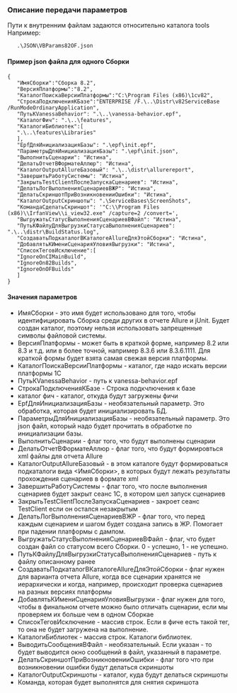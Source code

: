 ### Описание передачи параметров 

Пути к внутренним файлам задаются относительно каталога tools
Например:
```
   .\JSON\VBParams82OF.json
```

#### Пример json файла для одного Сборки
```
{
   "ИмяСборки":"Сборка 8.2",
   "ВерсияПлатформы":"8.2",
   "КаталогПоискаВерсииПлатформы":"C:\Program Files (x86)\1cv82",
   "СтрокаПодключенияКБазе":"ENTERPRISE /F.\..\Distr\v82ServiceBase /RunModeOrdinaryApplication",
   "ПутьКVanessaBehavior": ".\..\vanessa-behavior.epf",
   "КаталогФич": ".\..\features",
   "КаталогиБиблиотек":[
   ".\..\features\Libraries"
   ],
   "EpfДляИнициализацияБазы": ".\epf\init.epf",
   "ПараметрыДляИнициализацияБазы": ".\epf\init.json",
   "ВыполнитьСценарии": "Истина",
   "ДелатьОтчетВФорматеАллюр": "Истина",
   "КаталогOutputAllureБазовый": ".\..\distr\allurereport",
   "ЗавершитьРаботуСистемы": "Истина",
   "ЗакрытьTestClientПослеЗапускаСценариев": "Истина",
   "ДелатьЛогВыполненияСценариевВЖР": "Истина",
   "ДелатьСкриншотПриВозникновенииОшибки": "Истина",
   "КаталогOutputСкриншоты": ".\ServiceBases\ScreenShots",
   "КомандаСделатьСкриншот": '"C:\\Program Files (x86)\\IrfanView\\i_view32.exe" /capture=2 /convert=',
   "ВыгружатьСтатусВыполненияСценариевВФайл": "Истина",
   "ПутьКФайлуДляВыгрузкиСтатусаВыполненияСценариев": ".\..\distr\BuildStatus.log",
   "СоздаватьПодкаталогВКаталогеAllureДляЭтойСборки": "Истина",
   "ДобавлятьКИмениСценарияУловияВыгрузки": "Истина",
   "СписокТеговИсключение":[
   "IgnoreOnCIMainBuild",
   "IgnoreOn82Builds",
   "IgnoreOnOFBuilds"
   ]
}
```

#### Значения параметров
* ИмяСборки - это имя будет использовано для того, чтобы идентифицировать Сборка среди других в отчете Allure и jUnit. Будет создан каталог, поэтому нельзя использовать запрещенные символы файловой системы.
* ВерсияПлатформы - может быть в краткой форме, например 8.2 или 8.3 и т.д. или в более точной, например 8.3.6 или 8.3.6.1111. Для краткой формы будет взята самая свежая версия платформы.
* КаталогПоискаВерсииПлатформы - каталог, где надо искать версии платформы 1С
* ПутьКVanessaBehavior - путь к vanessa-behavior.epf
* СтрокаПодключенияКБазе - Строка подкчлючения к базе
* каталог фич - каталог, откуда будут загружены фичи
* EpfДляИнициализацияБазы - необязательный параметр. Это обработка, которая будет инициализировать БД.
* ПараметрыДляИнициализацияБазы - необязательный параметр. Это json файл, который надо будет прочитать в обработке по инициализации базы.
* ВыполнитьСценарии - флаг того, что будут выполнены сценарии
* ДелатьОтчетВФорматеАллюр - флаг того, что будут формировться xml файлы для отчета Allurе
* КаталогOutputAllureБазовый - в этом каталоге будут формироваться подкаталоги вида <ИмяСборки>, в которых будут лежать результаты прохождения сценариев в формате xml
* ЗавершитьРаботуСистемы - флаг того, что после выполнения сценариев будет закрыт сеанс 1С, в котором шел запуск сценариев
* ЗакрытьTestClientПослеЗапускаСценариев - закроет сеанс TestClient если он остался незакрытым
* ДелатьЛогВыполненияСценариевВЖР - флаг того, что перед каждым сценарием и шагом будет создана запись в ЖР. Помогает при падении платформы с дампом.
* ВыгружатьСтатусВыполненияСценариевВФайл - флаг, что будет создан файл со статусом всего Сборки. 0 - успешно, 1 - не успешно.
* ПутьКФайлуДляВыгрузкиСтатусаВыполненияСценариев - путь к файлу описанному ранее
* СоздаватьПодкаталогВКаталогеAllureДляЭтойСборки - флаг нужен для варианта отчета Allure, когда все сценарии хранятся не иерархически и когда, например, происходит проверка сценариев на разных версиях платформы
* ДобавлятьКИмениСценарияУловияВыгрузки - флаг нужен для того, чтобы в финальном отчете можно было отличать сценарии, если мы проверяем их больше чем в одном Сборкае 
* СписокТеговИсключение - массив строк. Если в фиче есть такой тег, то она не будет загружена на выполнение.
* КаталогиБиблиотек - массив строк. Каталоги библиотек.
* ВыводитьСообщенияВФайл - необязательный. Если указан - то будет выводится окно сообщений в файл, указанный в параметре.
* ДелатьСкриншотПриВозникновенииОшибки - флаг того что при возникновении ошибки будут делаться скриншоты
* КаталогOutputСкриншоты - каталог, куда будут делаться скриншоты
* Команда, которая будет выполнятся для снятия скриншота
